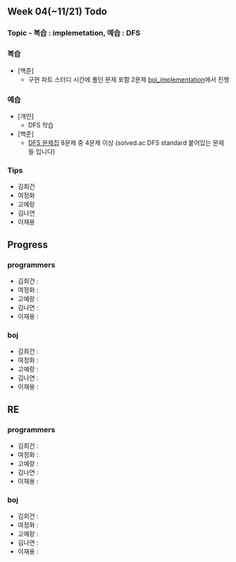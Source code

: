 
## Week 04(~11/21) Todo
### Topic - 복습 : implemetation, 예습 : DFS

### 복습

- [백준]
	- 구현 파트 스터디 시간에 풀던 문제 포함 2문제 [boj_implementation](https://github.com/hhheegunnn/Algorithm_Study/tree/main/boj_implementation)에서 진행

### 예습

- [개인]
	- DFS 학습
- [백준]
	- [DFS 문제집](https://www.acmicpc.net/workbook/view/5934) 8문제 중 4문제 이상 (solved.ac DFS standard 붙어있는 문제들 입니다)



### Tips

- 김희건
- 여정화
- 고예랑
- 김나연
- 이재용


## Progress

### programmers
- 김희건 : 
- 여정화 :
- 고예랑 :
- 김나연 : 
- 이재용 :

### boj
- 김희건 : 
- 여정화 :
- 고예랑 :
- 김나연 : 
- 이재용 :


## RE

### programmers
- 김희건 : 
- 여정화 :
- 고예랑 :
- 김나연 : 
- 이재용 :

### boj
- 김희건 : 
- 여정화 :
- 고예랑 :
- 김나연 : 
- 이재용 :








